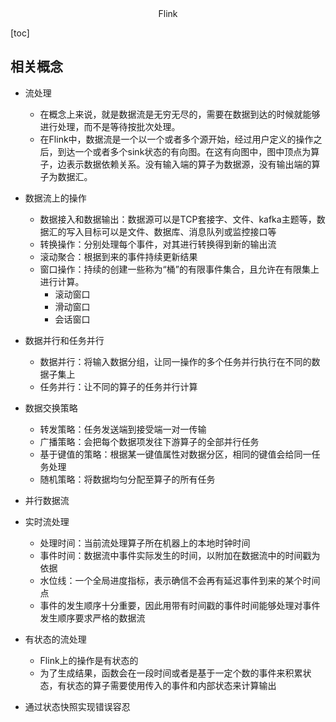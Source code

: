 <center> Flink </center>

[toc]

## 相关概念

* 流处理

  * 在概念上来说，就是数据流是无穷无尽的，需要在数据到达的时候就能够进行处理，而不是等待按批次处理。
  * 在Flink中，数据流是一个以一个或者多个源开始，经过用户定义的操作之后，到达一个或者多个sink状态的有向图。在这有向图中，图中顶点为算子，边表示数据依赖关系。没有输入端的算子为数据源，没有输出端的算子为数据汇。

* 数据流上的操作

  * 数据接入和数据输出：数据源可以是TCP套接字、文件、kafka主题等，数据汇的写入目标可以是文件、数据库、消息队列或监控接口等
  * 转换操作：分别处理每个事件，对其进行转换得到新的输出流
  * 滚动聚合：根据到来的事件持续更新结果
  * 窗口操作：持续的创建一些称为“桶”的有限事件集合，且允许在有限集上进行计算。
    * 滚动窗口
    * 滑动窗口
    * 会话窗口

* 数据并行和任务并行

  * 数据并行：将输入数据分组，让同一操作的多个任务并行执行在不同的数据子集上
  * 任务并行：让不同的算子的任务并行计算

* 数据交换策略

  * 转发策略：任务发送端到接受端一对一传输
  * 广播策略：会把每个数据项发往下游算子的全部并行任务
  * 基于键值的策略：根据某一键值属性对数据分区，相同的键值会给同一任务处理
  * 随机策略：将数据均匀分配至算子的所有任务

* 并行数据流

* 实时流处理

  * 处理时间：当前流处理算子所在机器上的本地时钟时间
  * 事件时间：数据流中事件实际发生的时间，以附加在数据流中的时间戳为依据
  * 水位线：一个全局进度指标，表示确信不会再有延迟事件到来的某个时间点
  * 事件的发生顺序十分重要，因此用带有时间戳的事件时间能够处理对事件发生顺序要求严格的数据流

* 有状态的流处理

  * Flink上的操作是有状态的
  * 为了生成结果，函数会在一段时间或者是基于一定个数的事件来积累状态，有状态的算子需要使用传入的事件和内部状态来计算输出

* 通过状态快照实现错误容忍

  

